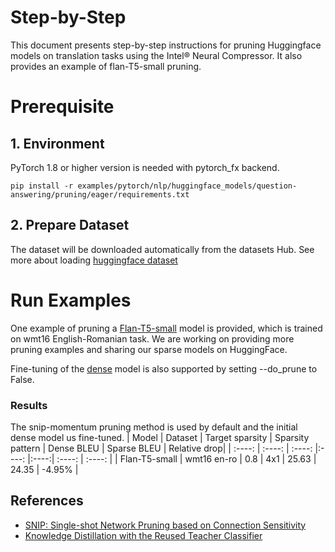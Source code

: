 Step-by-Step
============

This document presents step-by-step instructions for pruning Huggingface models on translation tasks using the Intel® Neural Compressor. It also provides an example of flan-T5-small pruning.

# Prerequisite

## 1. Environment

PyTorch 1.8 or higher version is needed with pytorch_fx backend.

```shell
pip install -r examples/pytorch/nlp/huggingface_models/question-answering/pruning/eager/requirements.txt
```

## 2. Prepare Dataset

The dataset will be downloaded automatically from the datasets Hub.
See more about loading [huggingface dataset](https://huggingface.co/docs/datasets/loading_datasets.html)


# Run Examples
One example of pruning a [Flan-T5-small](run_translation_prune.sh) model is provided, which is trained on wmt16 English-Romanian task. We are working on providing more pruning examples and sharing our sparse models on HuggingFace.  

Fine-tuning of the [dense](run_translation_finetune.sh) model is also supported by setting --do_prune to False. 


### Results
The snip-momentum pruning method is used by default and the initial dense model us fine-tuned.
|  Model  | Dataset  | Target sparsity | Sparsity pattern | Dense BLEU | Sparse BLEU | Relative drop|
|  :----:  | :----:  | :----: |:----: |:----:| :----: | :----: |
| Flan-T5-small | wmt16 en-ro | 0.8 | 4x1  | 25.63 | 24.35 | -4.95% |


## References
* [SNIP: Single-shot Network Pruning based on Connection Sensitivity](https://arxiv.org/abs/1810.02340)
* [Knowledge Distillation with the Reused Teacher Classifier](https://arxiv.org/abs/2203.14001)





